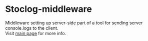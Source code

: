 # Stoclog-middleware
Middleware setting up server-side part of a tool for sending server console.logs to the client.  
Visit [main page](https://github.com/ismorozs/stoclog#readme) for more info.
